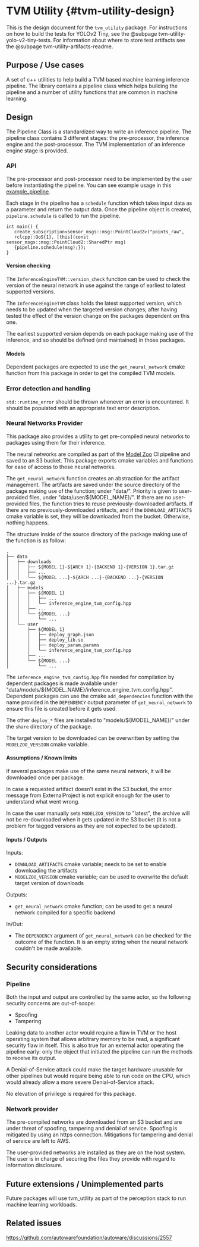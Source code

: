 # TVM Utility {#tvm-utility-design}

This is the design document for the `tvm_utility` package. For instructions on how to build the tests for YOLOv2 Tiny,
see the @subpage tvm-utility-yolo-v2-tiny-tests. For information about where to store test artifacts see the @subpage tvm-utility-artifacts-readme.

## Purpose / Use cases

A set of c++ utilities to help build a TVM based machine learning inference pipeline. The library contains a pipeline
class which helps building the pipeline and a number of utility functions that are common in machine learning.

## Design

The Pipeline Class is a standardized way to write an inference pipeline. The pipeline class contains 3 different stages:
the pre-processor, the inference engine and the post-processor. The TVM implementation of an inference engine stage is
provided.

### API

The pre-processor and post-processor need to be implemented by the user before instantiating the pipeline. You can see example
usage in this [example_pipeline](../test/yolo_v2_tiny).

Each stage in the pipeline has a `schedule` function which takes input data as a parameter and return the output data.
Once the pipeline object is created, `pipeline.schedule` is called to run the pipeline.

```{cpp}
int main() {
   create_subscription<sensor_msgs::msg::PointCloud2>("points_raw",
   rclcpp::QoS{1}, [this](const sensor_msgs::msg::PointCloud2::SharedPtr msg)
   {pipeline.schedule(msg);});
}
```

#### Version checking

The `InferenceEngineTVM::version_check` function can be used to check the version of the neural network in use against the range of earliest to latest supported versions.

The `InferenceEngineTVM` class holds the latest supported version, which needs to be updated when the targeted version changes; after having tested the effect of the version change on the packages dependent on this one.

The earliest supported version depends on each package making use of the inference, and so should be defined (and maintained) in those packages.

#### Models

Dependent packages are expected to use the `get_neural_network` cmake function from this package in order to get the compiled TVM models.

### Error detection and handling

`std::runtime_error` should be thrown whenever an error is encountered. It should be populated with an appropriate text
error description.

### Neural Networks Provider

This package also provides a utility to get pre-compiled neural networks to packages using them for their inference.

The neural networks are compiled as part of the
[Model Zoo](https://github.com/autowarefoundation/modelzoo/) CI pipeline and saved to an S3 bucket.
This package exports cmake variables and functions for ease of access to those neural networks.

The `get_neural_network` function creates an abstraction for the artifact management.
The artifacts are saved under the source directory of the package making use of the function; under "data/".
Priority is given to user-provided files, under "data/user/${MODEL_NAME}/".
If there are no user-provided files, the function tries to reuse previously-downloaded artifacts.
If there are no previously-downloaded artifacts, and if the `DOWNLOAD_ARTIFACTS` cmake variable is set, they will be downloaded from the bucket.
Otherwise, nothing happens.

The structure inside of the source directory of the package making use of the function is as follow:

```{text}
.
├── data
│   ├── downloads
│   │   ├── ${MODEL 1}-${ARCH 1}-{BACKEND 1}-{VERSION 1}.tar.gz
│   │   ├── ...
│   │   └── ${MODEL ...}-${ARCH ...}-{BACKEND ...}-{VERSION ...}.tar.gz
│   ├── models
│   │   ├── ${MODEL 1}
│   │   │   ├── ...
│   │   │   └── inference_engine_tvm_config.hpp
│   │   ├── ...
│   │   └── ${MODEL ...}
│   │       └── ...
│   └── user
│       ├── ${MODEL 1}
│       │   ├── deploy_graph.json
│       │   ├── deploy_lib.so
│       │   ├── deploy_param.params
│       │   └── inference_engine_tvm_config.hpp
│       ├── ...
│       └── ${MODEL ...}
│           └── ...
```

The `inference_engine_tvm_config.hpp` file needed for compilation by dependent packages is made available under "data/models/${MODEL_NAME}/inference_engine_tvm_config.hpp".
Dependent packages can use the cmake `add_dependencies` function with the name provided in the `DEPENDENCY` output parameter of `get_neural_network` to ensure this file is created before it gets used.

The other `deploy_*` files are installed to "models/${MODEL_NAME}/" under the `share` directory of the package.

The target version to be downloaded can be overwritten by setting the `MODELZOO_VERSION` cmake variable.

#### Assumptions / Known limits

If several packages make use of the same neural network, it will be downloaded once per package.

In case a requested artifact doesn't exist in the S3 bucket, the error message from ExternalProject is not explicit enough for the user to understand what went wrong.

In case the user manually sets `MODELZOO_VERSION` to "latest", the archive will not be re-downloaded when it gets updated in the S3 bucket (it is not a problem for tagged versions as they are not expected to be updated).

#### Inputs / Outputs

Inputs:

- `DOWNLOAD_ARTIFACTS` cmake variable; needs to be set to enable downloading the artifacts
- `MODELZOO_VERSION` cmake variable; can be used to overwrite the default target version of downloads

Outputs:

- `get_neural_network` cmake function; can be used to get a neural network compiled for a specific backend

In/Out:

- The `DEPENDENCY` argument of `get_neural_network` can be checked for the outcome of the function.
  It is an empty string when the neural network couldn't be made available.

## Security considerations

### Pipeline

Both the input and output are controlled by the same actor, so the following security concerns are out-of-scope:

- Spoofing
- Tampering

Leaking data to another actor would require a flaw in TVM or the host operating system that allows arbitrary memory to
be read, a significant security flaw in itself. This is also true for an external actor operating the pipeline early:
only the object that initiated the pipeline can run the methods to receive its output.

A Denial-of-Service attack could make the target hardware unusable for other pipelines but would require being able to
run code on the CPU, which would already allow a more severe Denial-of-Service attack.

No elevation of privilege is required for this package.

### Network provider

The pre-compiled networks are downloaded from an S3 bucket and are under threat of spoofing,
tampering and denial of service.
Spoofing is mitigated by using an https connection.
Mitigations for tampering and denial of service are left to AWS.

The user-provided networks are installed as they are on the host system.
The user is in charge of securing the files they provide with regard to information disclosure.

## Future extensions / Unimplemented parts

Future packages will use tvm_utility as part of the perception stack to run machine learning workloads.

## Related issues

<https://github.com/autowarefoundation/autoware/discussions/2557>
